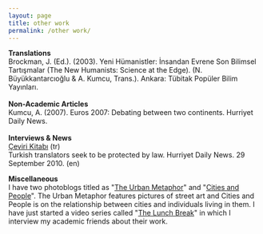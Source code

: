```yaml
---
layout: page
title: other work
permalink: /other work/
---
```

<b>Translations</b><br>
Brockman, J. (Ed.). (2003). Yeni Hümanistler: İnsandan Evrene Son Bilimsel Tartışmalar (The New Humanists: Science at the Edge). (N. Büyükkantarcıoğlu & A. Kumcu, Trans.). Ankara: Tübitak Popüler Bilim Yayınları.<br>
<br>
<b>Non-Academic Articles</b><br>
Kumcu, A. (2007). Euros 2007: Debating between two continents. Hurriyet Daily News.<br>
<br>
<b>Interviews & News</b><br>
<a href="https://www.cevirikitabi.com/cevirmenler-ne-isler-ceviriyor/ars-gor-alper-kumcu/" target="_blank">Çeviri Kitabı</a> (tr)<br>
Turkish translators seek to be protected by law. Hurriyet Daily News. 29 September 2010. (en)

<b>Miscellaneous</b><br>
I have two photoblogs titled as "<a href="https://theurbanmetaphor.tumblr.com" target="_blank">The Urban Metaphor</a>" and "<a href="http://citiesandwhat.tumblr.com" target="_blank">Cities and People</a>". The Urban Metaphor features pictures of street art and Cities and People is on the relationship between cities and individuals living in them. I have just started a video series called "<a href="https://www.youtube.com/channel/UCik4DV7sIoIMC8Msv2eGVaw" target="_blank">The Lunch Break</a>" in which I interview my academic friends about their work.
